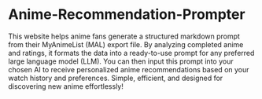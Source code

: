 # Anime-Recommendation-Prompter

 This website helps anime fans generate a structured markdown prompt from their MyAnimeList (MAL) export file. By analyzing completed anime and ratings, it formats the data into a ready-to-use prompt for any preferred large language model (LLM). You can then input this prompt into your chosen AI to receive personalized anime recommendations based on your watch history and preferences. Simple, efficient, and designed for discovering new anime effortlessly! 
